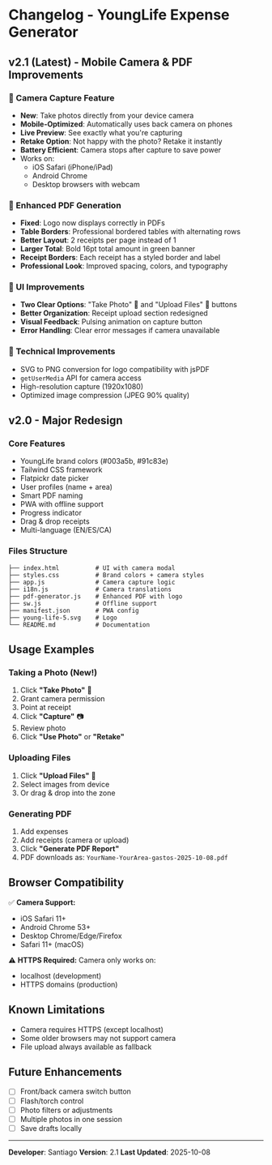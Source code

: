 # Changelog - YoungLife Expense Generator

## v2.1 (Latest) - Mobile Camera & PDF Improvements

### 📸 Camera Capture Feature
- **New**: Take photos directly from your device camera
- **Mobile-Optimized**: Automatically uses back camera on phones
- **Live Preview**: See exactly what you're capturing
- **Retake Option**: Not happy with the photo? Retake it instantly
- **Battery Efficient**: Camera stops after capture to save power
- Works on:
  - iOS Safari (iPhone/iPad)
  - Android Chrome
  - Desktop browsers with webcam

### 📄 Enhanced PDF Generation
- **Fixed**: Logo now displays correctly in PDFs
- **Table Borders**: Professional bordered tables with alternating rows
- **Better Layout**: 2 receipts per page instead of 1
- **Larger Total**: Bold 16pt total amount in green banner
- **Receipt Borders**: Each receipt has a styled border and label
- **Professional Look**: Improved spacing, colors, and typography

### 🎨 UI Improvements
- **Two Clear Options**: "Take Photo" 📸 and "Upload Files" 📁 buttons
- **Better Organization**: Receipt upload section redesigned
- **Visual Feedback**: Pulsing animation on capture button
- **Error Handling**: Clear error messages if camera unavailable

### 🔧 Technical Improvements
- SVG to PNG conversion for logo compatibility with jsPDF
- `getUserMedia` API for camera access
- High-resolution capture (1920x1080)
- Optimized image compression (JPEG 90% quality)

## v2.0 - Major Redesign

### Core Features
- YoungLife brand colors (#003a5b, #91c83e)
- Tailwind CSS framework
- Flatpickr date picker
- User profiles (name + area)
- Smart PDF naming
- PWA with offline support
- Progress indicator
- Drag & drop receipts
- Multi-language (EN/ES/CA)

### Files Structure
```
├── index.html          # UI with camera modal
├── styles.css          # Brand colors + camera styles
├── app.js              # Camera capture logic
├── i18n.js             # Camera translations
├── pdf-generator.js    # Enhanced PDF with logo
├── sw.js               # Offline support
├── manifest.json       # PWA config
├── young-life-5.svg    # Logo
└── README.md           # Documentation
```

## Usage Examples

### Taking a Photo (New!)
1. Click **"Take Photo"** 📸
2. Grant camera permission
3. Point at receipt
4. Click **"Capture"** 📷
5. Review photo
6. Click **"Use Photo"** or **"Retake"**

### Uploading Files
1. Click **"Upload Files"** 📁
2. Select images from device
3. Or drag & drop into the zone

### Generating PDF
1. Add expenses
2. Add receipts (camera or upload)
3. Click **"Generate PDF Report"**
4. PDF downloads as: `YourName-YourArea-gastos-2025-10-08.pdf`

## Browser Compatibility

✅ **Camera Support:**
- iOS Safari 11+
- Android Chrome 53+
- Desktop Chrome/Edge/Firefox
- Safari 11+ (macOS)

⚠️ **HTTPS Required:** Camera only works on:
- localhost (development)
- HTTPS domains (production)

## Known Limitations

- Camera requires HTTPS (except localhost)
- Some older browsers may not support camera
- File upload always available as fallback

## Future Enhancements

- [ ] Front/back camera switch button
- [ ] Flash/torch control
- [ ] Photo filters or adjustments
- [ ] Multiple photos in one session
- [ ] Save drafts locally

---

**Developer**: Santiago
**Version**: 2.1
**Last Updated**: 2025-10-08
